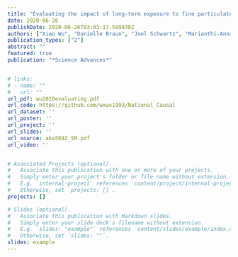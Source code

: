 ```yaml
---
title: "Evaluating the impact of long-term exposure to fine particulate matter on mortality among the elderly"
date: 2020-06-26
publishDate: 2020-06-26T03:03:17.599838Z
authors: ["Xiao Wu", "Danielle Braun", "Joel Schwartz", "Marianthi-Anna Kioumourtzoglou", "Francesca Dominici"]
publication_types: ["2"]
abstract: ""
featured: true
publication: "*Science Advances*"


# links:
# - name: ""
#   url: ""
url_pdf: wu2020evaluating.pdf
url_code: https://github.com/wxwx1993/National_Causal
url_dataset: ''
url_poster: ''
url_project: ''
url_slides: ''
url_source: aba5692_SM.pdf
url_video: ''


# Associated Projects (optional).
#   Associate this publication with one or more of your projects.
#   Simply enter your project's folder or file name without extension.
#   E.g. `internal-project` references `content/project/internal-project/index.md`.
#   Otherwise, set `projects: []`.
projects: []

# Slides (optional).
#   Associate this publication with Markdown slides.
#   Simply enter your slide deck's filename without extension.
#   E.g. `slides: "example"` references `content/slides/example/index.md`.
#   Otherwise, set `slides: ""`.
slides: example
---
```

